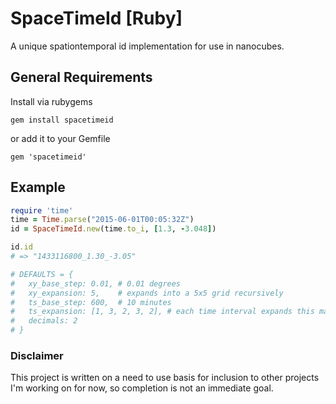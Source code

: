 # SpaceTimeId [Ruby]
A unique spationtemporal id implementation for use in nanocubes.

## General Requirements

Install via rubygems

```gem install spacetimeid```

or add it to your Gemfile

```gem 'spacetimeid'```

## Example

```ruby
require 'time'
time = Time.parse("2015-06-01T00:05:32Z")
id = SpaceTimeId.new(time.to_i, [1.3, -3.048])

id.id
# => "1433116800_1.30_-3.05"

# DEFAULTS = {
#   xy_base_step: 0.01, # 0.01 degrees
#   xy_expansion: 5,    # expands into a 5x5 grid recursively
#   ts_base_step: 600,  # 10 minutes
#   ts_expansion: [1, 3, 2, 3, 2], # each time interval expands this many times the previous one
#   decimals: 2
# }

```

### Disclaimer
This project is written on a need to use basis for inclusion to other projects I'm working on for now, so completion is not an immediate goal.
